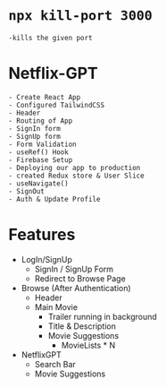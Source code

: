 # `npx kill-port 3000`
    -kills the given port

# Netflix-GPT
    - Create React App
    - Configured TailwindCSS
    - Header
    - Routing of App
    - SignIn form
    - SignUp form
    - Form Validation
    - useRef() Hook
    - Firebase Setup
    - Deploying our app to production
    - created Redux store & User Slice
    - useNavigate()
    - SignOut
    - Auth & Update Profile


# Features
- LogIn/SignUp
    - SignIn / SignUp Form
    - Redirect to Browse Page
- Browse (After Authentication)
    - Header
    - Main Movie
        - Trailer running in background
        - Title & Description
        - Movie Suggestions
          - MovieLists * N
- NetflixGPT
    - Search Bar
    - Movie Suggestions